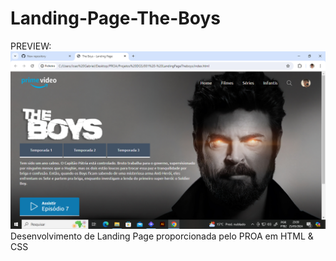 # Landing-Page-The-Boys
PREVIEW: <img src="img/preview.png">
Desenvolvimento de Landing Page proporcionada pelo PROA em HTML &amp; CSS
